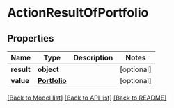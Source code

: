 # ActionResultOfPortfolio


## Properties
Name | Type | Description | Notes
------------ | ------------- | ------------- | -------------
**result** | **object** |  | [optional] 
**value** | [**Portfolio**](Portfolio.md) |  | [optional] 

[[Back to Model list]](../README.md#documentation-for-models) [[Back to API list]](../README.md#documentation-for-api-endpoints) [[Back to README]](../README.md)


